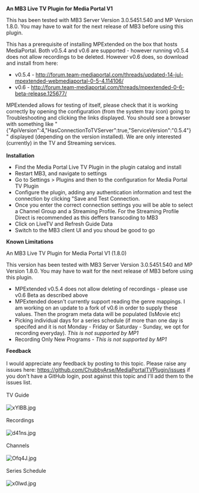 <strong>An MB3 Live TV Plugin for Media Portal V1</strong>

This has been tested with MB3 Server Version 3.0.5451.540 and MP Version 1.8.0. You may have to wait for the next release of MB3 before using this plugin.

<p>This has a prerequisite of installing MPExtended on the box that hosts MediaPortal. Both v0.5.4 and v0.6 are supported - however running v0.5.4 does not allow recordings to be deleted. However v0.6 does, so download and install from here:</p>

<ul>
	<li>v0.5.4 -&nbsp;<a href="http://forum.team-mediaportal.com/threads/updated-14-jul-mpextended-webmediaportal-0-5-4.114106/">http://forum.team-mediaportal.com/threads/updated-14-jul-mpextended-webmediaportal-0-5-4.114106/</a></li>
	<li>v0.6 -&nbsp;<a href="http://forum.team-mediaportal.com/threads/mpextended-0-6-beta-release.125677/">http://forum.team-mediaportal.com/threads/mpextended-0-6-beta-release.125677/</a></li>
</ul>

<p>MPExtended allows for testing of itself, please check that it is working correctly by opening the configuration (from the system tray icon) going to Troubleshooting and clicking the links displayed. You should see a browser with something like &quot;{&quot;ApiVersion&quot;:4,&quot;HasConnectionToTVServer&quot;:true,&quot;ServiceVersion&quot;:&quot;0.5.4&quot;}&quot; displayed (depending on the version installed). We are only interested (currently) in the TV and Streaming services.<br />
&nbsp;<br />
<strong>Installation</strong></p>

<ul>
	<li>Find the Media Portal Live TV Plugin in the plugin catalog and install</li>
	<li>Restart MB3, and navigate to settings</li>
	<li>Go to Settings > Plugins and then to the configuration for Media Portal TV Plugin</li>
	<li>Configure the plugin, adding any authentication information and test the connection by clicking "Save and Test Connection.</li>
	<li>Once you enter the correct connection settings you will be able to select a Channel Group and a Streaming Profile. For the Streaming Profile Direct is recommended as this deffers transcoding to MB3</li>
	<li>Click on LiveTV and Refresh Guide Data</li>
	<li>Switch to the MB3 client UI and you shoud be good to go</li>
</ul>

<p><strong>Known Limitations</strong></p>

An MB3 Live TV Plugin for Media Portal V1 (1.8.0)

This version has been tested with MB3 Server Version 3.0.5451.540 and MP Version 1.8.0. You may have to wait for the next release of MB3 before using this plugin.

<ul>
	<li>MPExtended v0.5.4 does not allow deleting of recordings - please use v0.6 Beta as described above</li>
	<li>MPExtended doesn&#39;t currently support reading the genre mappings. I am working on an update to a fork of v0.6 in order to supply these values. Then the program meta data will be populated (IsMovie etc)</li>
	<li>Picking individual days for a series schedule (if more than one day is specifed and it is not Monday - Friday or Saturday - Sunday, we opt for recording everyday).&nbsp;<em>This is not supported by MP1</em></li>
	<li>Recording Only New Programs -&nbsp;<em>This is not supported by MP1</em></li>
</ul>

<p><strong>Feedback</strong><br />
&nbsp;<br />
I would appreciate any feedback by posting to this topic. Please raise any issues here:&nbsp;<a href="https://github.com/ChubbyArse/MediaPortalTVPlugin/issues">https://github.com/ChubbyArse/MediaPortalTVPlugin/issues</a>&nbsp;if you don&#39;t have a GitHub login, post against this topic and I&#39;ll add them to the issues list.<br />
<br />
TV Guide<br />
&nbsp;<br />
<img alt="xYlBB.jpg" src="http://snag.gy/xYlBB.jpg" style="border: 0px solid rgb(0, 0, 0) !important;" /><br />
&nbsp;<br />
Recordings<br />
&nbsp;<br />
<img alt="d41ns.jpg" src="http://snag.gy/d41ns.jpg" style="border: 0px solid rgb(0, 0, 0) !important;" /><br />
&nbsp;<br />
Channels<br />
&nbsp;<br />
<img alt="Ofq4J.jpg" src="http://snag.gy/Ofq4J.jpg" style="border: 0px solid rgb(0, 0, 0) !important;" /><br />
&nbsp;<br />
Series Schedule<br />
&nbsp;<br />
<img alt="x0lwd.jpg" src="http://snag.gy/x0lwd.jpg" style="border: 0px solid rgb(0, 0, 0) !important;" /></p>
